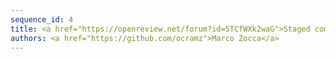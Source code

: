 ```yaml
---
sequence_id: 4
title: <a href="https://openreview.net/forum?id=5TCfWXk2waG">Staged compilation of tensor expressions</a>
authors: <a href="https://github.com/ocramz">Marco Zocca</a>
---
```

